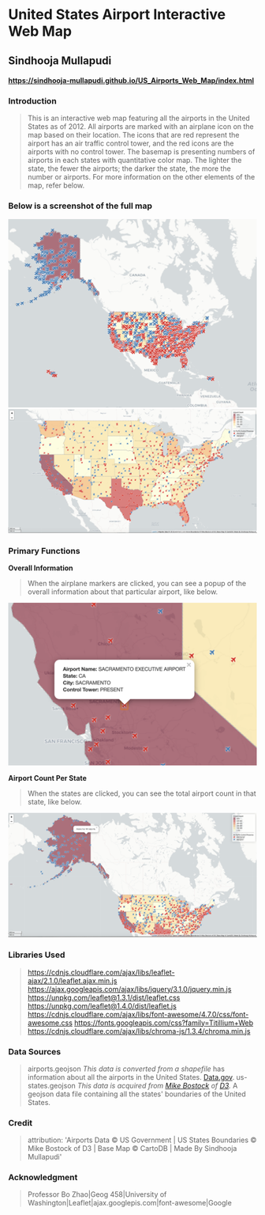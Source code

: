 # United States Airport Interactive Web Map
## Sindhooja Mullapudi
#### https://sindhooja-mullapudi.github.io/US_Airports_Web_Map/index.html 

### Introduction
>This is an interactive web map featuring all the airports in the United States as of 2012. All airports are marked with an airplane icon on the map based on their location. The icons that are red represent the airport has an air traffic control tower, and the red icons are the airports with no control tower. The basemap is presenting numbers of airports in each states with quantitative color map. The lighter the state, the fewer the airports; the darker the state, the more the number or airports. For more information on the other elements of the map, refer below. 

### Below is a screenshot of the full map

![](img/full.png)
![](img/zoom.png)

### Primary Functions

****Overall Information****
>When the airplane markers are clicked, you can see a popup of the overall information about that particular airport, like below. 

![](img/MarkerPopup.png)
 
****Airport Count Per State****
>When the states are clicked, you can see the total airport count in that state, like below. 

![](img/Countpopup.png)

### Libraries Used

>https://cdnjs.cloudflare.com/ajax/libs/leaflet-ajax/2.1.0/leaflet.ajax.min.js
>https://ajax.googleapis.com/ajax/libs/jquery/3.1.0/jquery.min.js
>https://unpkg.com/leaflet@1.3.1/dist/leaflet.css
>https://unpkg.com/leaflet@1.4.0/dist/leaflet.js
>https://cdnjs.cloudflare.com/ajax/libs/font-awesome/4.7.0/css/font-awesome.css
>https://fonts.googleapis.com/css?family=Titillium+Web
>https://cdnjs.cloudflare.com/ajax/libs/chroma-js/1.3.4/chroma.min.js

### Data Sources

>airports.geojson _This data is converted from a shapefile_ has information about all the airports in the United States. 
[Data.gov](https://catalog.data.gov/dataset/usgs-small-scale-dataset-airports-of-the-united-states-201207-shapefile).
>us-states.geojson _This data is acquired from [Mike Bostock](https://bost.ocks.org/mike/) of [D3](https://d3js.org/)._ A geojson data file containing all the states' boundaries of the United States.

### Credit

>attribution: 'Airports Data &copy; US Government | US States Boundaries &copy; Mike Bostock of D3 | Base Map &copy; CartoDB | Made By Sindhooja Mullapudi'


### Acknowledgment
>Professor Bo Zhao|Geog 458|University of Washington|Leaflet|ajax.googlepis.com|font-awesome|Google

